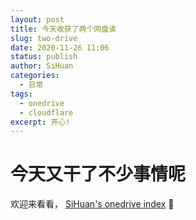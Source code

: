 ```yaml
---
layout: post
title: 今天收获了两个网盘诶
slug: two-drive
date: 2020-11-26 11:06
status: publish
author: SiHuan
categories: 
  - 日常
tags: 
  - onedrive
  - cloudflare
excerpt: 开心!
---
```


# 今天又干了不少事情呢

欢迎来看看， [SiHuan's onedrive index](https://storage.sakuya.love) 🎉 

<!--stackedit_data:
eyJoaXN0b3J5IjpbLTg1MDc2NjkyNV19
-->